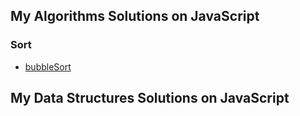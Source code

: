 ## My Algorithms Solutions on JavaScript
### Sort
- [bubbleSort](https://github.com/maxdzyubak/algorithms-and-data-structures/blob/main/javascript/algorithms/sort/bubbleSort.js)
## My Data Structures Solutions on JavaScript